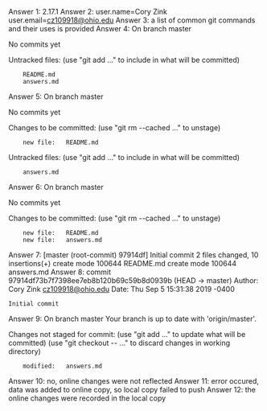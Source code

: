 Answer 1:   2.17.1
Answer 2:   user.name=Cory Zink
            user.email=cz109918@ohio.edu
Answer 3:   a list of common git commands and their uses is provided
Answer 4:   On branch master

No commits yet

Untracked files:
  (use "git add <file>..." to include in what will be committed)

        README.md
        answers.md
Answer 5:   On branch master

No commits yet

Changes to be committed:
  (use "git rm --cached <file>..." to unstage)

        new file:   README.md

Untracked files:
  (use "git add <file>..." to include in what will be committed)

        answers.md
Answer 6:   On branch master

No commits yet

Changes to be committed:
  (use "git rm --cached <file>..." to unstage)

        new file:   README.md
        new file:   answers.md
Answer 7:   [master (root-commit) 97914df] Initial commit
 2 files changed, 10 insertions(+)
 create mode 100644 README.md
 create mode 100644 answers.md
Answer 8:   commit 97914df73b7f7398ee7eb8b120b69c59b8d0939b (HEAD -> master)
Author: Cory Zink <cz109918@ohio.edu>
Date:   Thu Sep 5 15:31:38 2019 -0400

    Initial commit
Answer 9:   On branch master
Your branch is up to date with 'origin/master'.

Changes not staged for commit:
  (use "git add <file>..." to update what will be committed)
  (use "git checkout -- <file>..." to discard changes in working directory)

        modified:   answers.md
Answer 10:  no, online changes were not reflected
Answer 11:  error occured, data was added to online copy, so local copy failed to              push
Answer 12:  the online changes were recorded in the local copy
